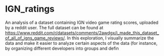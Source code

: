 # IGN_ratings
An analysis of a dataset containing IGN video game rating scores, uploaded by a reddit user. The full dataset can be found at https://www.reddit.com/r/datasets/comments/2awdgx/i_made_this_dataset_of_all_of_igns_game_reviews/. In this exploration, I visually summarize the data and make it easier to analyze certain aspects of the data (for instance, by organizing different developers into groups and defin
